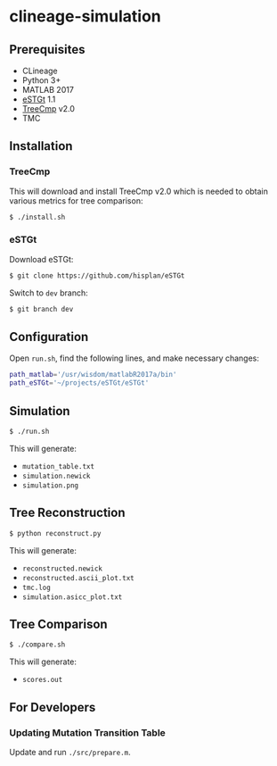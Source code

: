 # clineage-simulation

## Prerequisites

- CLineage
- Python 3+
- MATLAB 2017
- [eSTGt](https://github.com/hisplan/eSTGt) 1.1
- [TreeCmp](https://eti.pg.edu.pl/treecmp/index.html) v2.0
- TMC

## Installation

### TreeCmp

This will download and install TreeCmp v2.0 which is needed to obtain various metrics for tree comparison:

```bash
$ ./install.sh
```

### eSTGt

Download eSTGt:

```bash
$ git clone https://github.com/hisplan/eSTGt
```

Switch to `dev` branch:

```bash
$ git branch dev
```

## Configuration

Open `run.sh`, find the following lines, and make necessary changes:

```bash
path_matlab='/usr/wisdom/matlabR2017a/bin'
path_eSTGt='~/projects/eSTGt/eSTGt'
```

## Simulation

```bash
$ ./run.sh
```

This will generate:

- `mutation_table.txt`
- `simulation.newick`
- `simulation.png`

## Tree Reconstruction

```bash
$ python reconstruct.py
```

This will generate:

- `reconstructed.newick`
- `reconstructed.ascii_plot.txt`
- `tmc.log`
- `simulation.asicc_plot.txt`

## Tree Comparison

```bash
$ ./compare.sh
```

This will generate:

- `scores.out`

## For Developers

### Updating Mutation Transition Table

Update and run `./src/prepare.m`.
